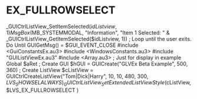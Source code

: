 # EX_FULLROWSELECT
 _GUICtrlListView_SetItemSelected($idListview, 1)         MsgBox($MB_SYSTEMMODAL, "Information", "Item 1 Selected: " &amp; _GUICtrlListView_GetItemSelected($idListview, 1))          ; Loop until the user exits.         Do         Until GUIGetMsg() = $GUI_EVENT_CLOSE #include &lt;GuiConstantsEx.au3> #include &lt;WindowsConstants.au3>  #include "GUIListViewEx.au3"  #include &lt;Array.au3> ; Just for display in example  Global $aRet  ; Create GUI $hGUI = GUICreate("GLVEx Beta Example", 500, 360)  ; Create ListView $cListView = GUICtrlCreateListView("Tom|Dick|Harry", 10, 10, 480, 300, $LVS_SHOWSELALWAYS) _GUICtrlListView_SetExtendedListViewStyle($cListView,$LVS_EX_FULLROWSELECT )
